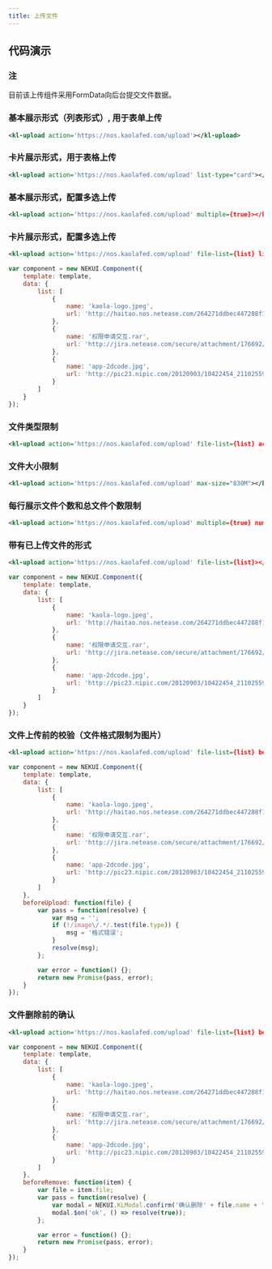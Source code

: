 ```yaml
---
title: 上传文件
---
```


## 代码演示

### 注

目前该上传组件采用FormData向后台提交文件数据。

### 基本展示形式（列表形式）, 用于表单上传

<!-- demo_start -->
<div class="m-example"></div>

```xml
<kl-upload action='https://nos.kaolafed.com/upload'></kl-upload>
```
<!-- demo_end -->

### 卡片展示形式，用于表格上传

<!-- demo_start -->
<div class="m-example"></div>

```xml
<kl-upload action='https://nos.kaolafed.com/upload' list-type="card"></kl-upload>
```
<!-- demo_end -->

### 基本展示形式，配置多选上传

<!-- demo_start -->
<div class="m-example"></div>

```xml
<kl-upload action='https://nos.kaolafed.com/upload' multiple={true}></kl-upload>
```
<!-- demo_end -->

### 卡片展示形式，配置多选上传

<!-- demo_start -->
<div class="m-example"></div>

```xml
<kl-upload action='https://nos.kaolafed.com/upload' file-list={list} list-type="card" multiple={true}></kl-upload>
```

```javascript
var component = new NEKUI.Component({
    template: template,
    data: {
        list: [
            {
                name: 'kaola-logo.jpeg',
                url: 'http://haitao.nos.netease.com/264271ddbec447288f17aef71119b1f4.png?imageView&thumbnail=220x0&quality=85&v=1'
            },
            {
                name: '权限申请交互.rar',
                url: 'http://jira.netease.com/secure/attachment/176692/%E6%9D%83%E9%99%90%E6%89%B9%E9%87%8F%E7%94%B3%E8%AF%B7%E4%BA%A4%E4%BA%92-%E7%94%B3%E8%AF%B7%E7%AF%AE.rar'
            },
            {
                name: 'app-2dcode.jpg',
                url: 'http://pic23.nipic.com/20120903/10422454_211025593122_2.jpg'
            }
        ]
    }
});
```
<!-- demo_end -->

### 文件类型限制

<!-- demo_start -->
<div class="m-example"></div>

```xml
<kl-upload action='https://nos.kaolafed.com/upload' file-list={list} accept=".jpg,.zip,video/*,audio/*"></kl-upload>
```
<!-- demo_end -->

### 文件大小限制

<!-- demo_start -->
<div class="m-example"></div>

```xml
<kl-upload action='https://nos.kaolafed.com/upload' max-size="830M"></kl-upload>
```
<!-- demo_end -->

### 每行展示文件个数和总文件个数限制

<!-- demo_start -->
<div class="m-example"></div>

```xml
<kl-upload action='https://nos.kaolafed.com/upload' multiple={true} num-limit={15} num-perline={4}></kl-upload>
```
<!-- demo_end -->

### 带有已上传文件的形式

<!-- demo_start -->
<div class="m-example"></div>

```xml
<kl-upload action='https://nos.kaolafed.com/upload' file-list={list}></kl-upload>
```

```javascript
var component = new NEKUI.Component({
    template: template,
    data: {
        list: [
            {
                name: 'kaola-logo.jpeg',
                url: 'http://haitao.nos.netease.com/264271ddbec447288f17aef71119b1f4.png?imageView&thumbnail=220x0&quality=85&v=1'
            },
            {
                name: '权限申请交互.rar',
                url: 'http://jira.netease.com/secure/attachment/176692/%E6%9D%83%E9%99%90%E6%89%B9%E9%87%8F%E7%94%B3%E8%AF%B7%E4%BA%A4%E4%BA%92-%E7%94%B3%E8%AF%B7%E7%AF%AE.rar'
            },
            {
                name: 'app-2dcode.jpg',
                url: 'http://pic23.nipic.com/20120903/10422454_211025593122_2.jpg'
            }
        ]
    }
});
```
<!-- demo_end -->

### 文件上传前的校验（文件格式限制为图片）

<!-- demo_start -->
<div class="m-example"></div>

```xml
<kl-upload action='https://nos.kaolafed.com/upload' file-list={list} before-upload={this.beforeUpload}></kl-upload>
```

```javascript
var component = new NEKUI.Component({
    template: template,
    data: {
        list: [
            {
                name: 'kaola-logo.jpeg',
                url: 'http://haitao.nos.netease.com/264271ddbec447288f17aef71119b1f4.png?imageView&thumbnail=220x0&quality=85&v=1'
            },
            {
                name: '权限申请交互.rar',
                url: 'http://jira.netease.com/secure/attachment/176692/%E6%9D%83%E9%99%90%E6%89%B9%E9%87%8F%E7%94%B3%E8%AF%B7%E4%BA%A4%E4%BA%92-%E7%94%B3%E8%AF%B7%E7%AF%AE.rar'
            },
            {
                name: 'app-2dcode.jpg',
                url: 'http://pic23.nipic.com/20120903/10422454_211025593122_2.jpg'
            }
        ]
    },
    beforeUpload: function(file) {
        var pass = function(resolve) {
            var msg = '';
            if (!/image\/.*/.test(file.type)) {
                msg = '格式错误';
            }
            resolve(msg);
        };

        var error = function() {};
        return new Promise(pass, error);
    }
});
```
<!-- demo_end -->

### 文件删除前的确认

<!-- demo_start -->
<div class="m-example"></div>

```xml
<kl-upload action='https://nos.kaolafed.com/upload' file-list={list} before-remove={this.beforeRemove}></kl-upload>
```

```javascript
var component = new NEKUI.Component({
    template: template,
    data: {
        list: [
            {
                name: 'kaola-logo.jpeg',
                url: 'http://haitao.nos.netease.com/264271ddbec447288f17aef71119b1f4.png?imageView&thumbnail=220x0&quality=85&v=1'
            },
            {
                name: '权限申请交互.rar',
                url: 'http://jira.netease.com/secure/attachment/176692/%E6%9D%83%E9%99%90%E6%89%B9%E9%87%8F%E7%94%B3%E8%AF%B7%E4%BA%A4%E4%BA%92-%E7%94%B3%E8%AF%B7%E7%AF%AE.rar'
            },
            {
                name: 'app-2dcode.jpg',
                url: 'http://pic23.nipic.com/20120903/10422454_211025593122_2.jpg'
            }
        ]
    },
    beforeRemove: function(item) {
        var file = item.file;
        var pass = function(resolve) {
            var modal = NEKUI.KLModal.confirm('确认删除' + file.name + '?');
            modal.$on('ok', () => resolve(true));
        };

        var error = function() {};
        return new Promise(pass, error);
    }
});
```
<!-- demo_end -->
